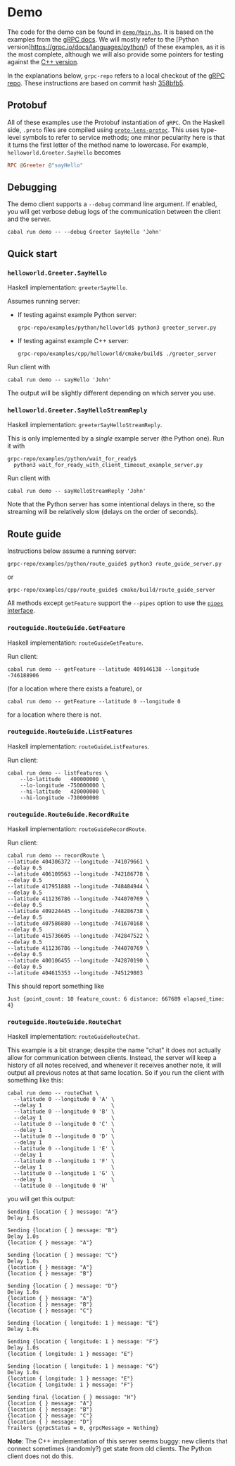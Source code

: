 # Demo

The code for the demo can be found in [`demo/Main.hs`](/demo/Main.hs). It is
based on the examples from the [gRPC docs](https://grpc.io/docs/). We will
mostly refer to the [Python version]https://grpc.io/docs/languages/python/) of
these examples, as it is the most complete, although we will also provide some
pointers for testing against the [C++
version](https://grpc.io/docs/languages/cpp/).

In the explanations below, `grpc-repo` refers to a local checkout of the [gRPC
repo](https://github.com/grpc/grpc). These instructions are based on commit hash
[358bfb5](https://github.com/grpc/grpc/commit/358bfb581feeda5bf17dd3b96da1074d84a6ef8d).

## Protobuf

All of these examples use the Protobuf instantiation of `gRPC`. On the Haskell
side, `.proto` files are compiled using
[`proto-lens-protoc`](https://hackage.haskell.org/package/proto-lens-protoc).
This uses type-level symbols to refer to service methods; one minor pecularity
here is that it turns the first letter of the method name to lowercase. For
example, `helloworld.Greeter.SayHello` becomes

```haskell
RPC @Greeter @"sayHello"
```

## Debugging

The demo client supports a `--debug` command line argument. If enabled, you will
get verbose debug logs of the communication between the client and the server.

```
cabal run demo -- --debug Greeter SayHello 'John'
```

## Quick start

### `helloworld.Greeter.SayHello`

Haskell implementation: `greeterSayHello`.

Assumes running server:

* If testing against example Python server:

  ```
  grpc-repo/examples/python/helloworld$ python3 greeter_server.py
  ```

* If testing against example C++ server:

  ```
  grpc-repo/examples/cpp/helloworld/cmake/build$ ./greeter_server
  ```

Run client with

```
cabal run demo -- sayHello 'John'
```

The output will be slightly different depending on which server you use.

### `helloworld.Greeter.SayHelloStreamReply`

Haskell implementation: `greeterSayHelloStreamReply`.

This is only implemented by a _single_ example server (the Python one). Run it
with

```
grpc-repo/examples/python/wait_for_ready$
  python3 wait_for_ready_with_client_timeout_example_server.py
```

Run client with

```
cabal run demo -- sayHelloStreamReply 'John'
```

Note that the Python server has some intentional delays in there, so the
streaming will be relatively slow (delays on the order of seconds).

## Route guide

Instructions below assume a running server:

```
grpc-repo/examples/python/route_guide$ python3 route_guide_server.py
```

or

```
grpc-repo/examples/cpp/route_guide$ cmake/build/route_guide_server
```

All methods except `getFeature` support the `--pipes` option to use the
[`pipes` interface](/src/Network/GRPC/Protobuf/Pipes.hs).

### `routeguide.RouteGuide.GetFeature`

Haskell implementation: `routeGuideGetFeature`.

Run client:

```
cabal run demo -- getFeature --latitude 409146138 --longitude -746188906
```

(for a location where there exists a feature), or

```
cabal run demo -- getFeature --latitude 0 --longitude 0
```

for a location where there is not.

### `routeguide.RouteGuide.ListFeatures`

Haskell implementation: `routeGuideListFeatures`.

Run client:

```
cabal run demo -- listFeatures \
    --lo-latitude   400000000 \
    --lo-longitude -750000000 \
    --hi-latitude   420000000 \
    --hi-longitude -730000000
```

### `routeguide.RouteGuide.RecordRuite`

Haskell implementation: `routeGuideRecordRoute`.

Run client:

```
cabal run demo -- recordRoute \
--latitude 404306372 --longitude -741079661 \
--delay 0.5                                 \
--latitude 406109563 --longitude -742186778 \
--delay 0.5                                 \
--latitude 417951888 --longitude -748484944 \
--delay 0.5                                 \
--latitude 411236786 --longitude -744070769 \
--delay 0.5                                 \
--latitude 409224445 --longitude -748286738 \
--delay 0.5                                 \
--latitude 407586880 --longitude -741670168 \
--delay 0.5                                 \
--latitude 415736605 --longitude -742847522 \
--delay 0.5                                 \
--latitude 411236786 --longitude -744070769 \
--delay 0.5                                 \
--latitude 400106455 --longitude -742870190 \
--delay 0.5                                 \
--latitude 404615353 --longitude -745129803
```

This should report something like

```
Just {point_count: 10 feature_count: 6 distance: 667689 elapsed_time: 4}
```

### `routeguide.RouteGuide.RouteChat`

Haskell implementation: `routeGuideRouteChat`.

This example is a bit strange; despite the name "chat" it does not actually
allow for communication between clients. Instead, the server will keep a history
of all notes received, and whenever it receives another note, it will output all
previous notes at that same location. So if you run the client with something
like this:

```
cabal run demo -- routeChat \
  --latitude 0 --longitude 0 'A' \
  --delay 1                      \
  --latitude 0 --longitude 0 'B' \
  --delay 1                      \
  --latitude 0 --longitude 0 'C' \
  --delay 1                      \
  --latitude 0 --longitude 0 'D' \
  --delay 1                      \
  --latitude 0 --longitude 1 'E' \
  --delay 1                      \
  --latitude 0 --longitude 1 'F' \
  --delay 1                      \
  --latitude 0 --longitude 1 'G' \
  --delay 1                      \
  --latitude 0 --longitude 0 'H'
```

you will get this output:

```
Sending {location { } message: "A"}
Delay 1.0s

Sending {location { } message: "B"}
Delay 1.0s
{location { } message: "A"}

Sending {location { } message: "C"}
Delay 1.0s
{location { } message: "A"}
{location { } message: "B"}

Sending {location { } message: "D"}
Delay 1.0s
{location { } message: "A"}
{location { } message: "B"}
{location { } message: "C"}

Sending {location { longitude: 1 } message: "E"}
Delay 1.0s

Sending {location { longitude: 1 } message: "F"}
Delay 1.0s
{location { longitude: 1 } message: "E"}

Sending {location { longitude: 1 } message: "G"}
Delay 1.0s
{location { longitude: 1 } message: "E"}
{location { longitude: 1 } message: "F"}

Sending final {location { } message: "H"}
{location { } message: "A"}
{location { } message: "B"}
{location { } message: "C"}
{location { } message: "D"}
Trailers {grpcStatus = 0, grpcMessage = Nothing}
```

**Note**: The C++ implementation of this server seems buggy: new clients that
connect sometimes (randomly?) get state from old clients. The Python client does
not do this.


